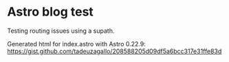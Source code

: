 # Astro blog test

Testing routing issues using a supath.

Generated html for index.astro with Astro 0.22.9: https://gist.github.com/tadeuzagallo/208588205d09df5a6bcc317e31ffe83d
